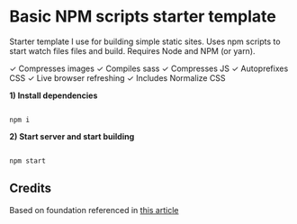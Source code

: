 # Basic NPM scripts starter template

Starter template I use for building simple static sites. Uses npm scripts to start watch files files and build. Requires Node and NPM (or yarn).

✓ Compresses images
✓ Compiles sass
✓ Compresses JS
✓ Autoprefixes CSS
✓ Live browser refreshing
✓ Includes Normalize CSS

__1) Install dependencies__

```

npm i

```

__2) Start server and start building__

```

npm start

```

## Credits

Based on foundation referenced in [this article](https://css-irl.info/a-modern-front-end-workflow-part-1/)